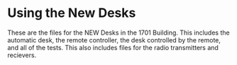 # Using the New Desks

These are the files for the NEW Desks in the 1701 Building. This includes the automatic desk, the remote controller, the desk controlled by the remote, and all of the tests.
This also includes files for the radio transmitters and recievers.
